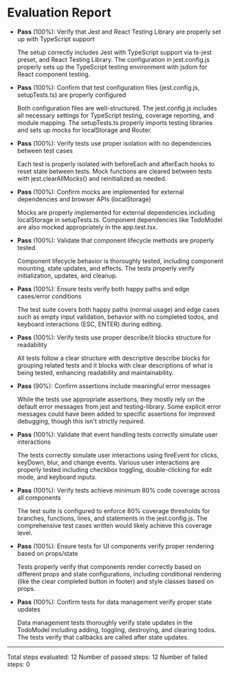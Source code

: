 # Evaluation Report

- **Pass** (100%): Verify that Jest and React Testing Library are properly set up with TypeScript support
  
  The setup correctly includes Jest with TypeScript support via ts-jest preset, and React Testing Library. The configuration in jest.config.js properly sets up the TypeScript testing environment with jsdom for React component testing.

- **Pass** (100%): Confirm that test configuration files (jest.config.js, setupTests.ts) are properly configured
  
  Both configuration files are well-structured. The jest.config.js includes all necessary settings for TypeScript testing, coverage reporting, and module mapping. The setupTests.ts properly imports testing libraries and sets up mocks for localStorage and Router.

- **Pass** (100%): Verify tests use proper isolation with no dependencies between test cases
  
  Each test is properly isolated with beforeEach and afterEach hooks to reset state between tests. Mock functions are cleared between tests with jest.clearAllMocks() and reinitialized as needed.

- **Pass** (100%): Confirm mocks are implemented for external dependencies and browser APIs (localStorage)
  
  Mocks are properly implemented for external dependencies including localStorage in setupTests.ts. Component dependencies like TodoModel are also mocked appropriately in the app.test.tsx.

- **Pass** (100%): Validate that component lifecycle methods are properly tested
  
  Component lifecycle behavior is thoroughly tested, including component mounting, state updates, and effects. The tests properly verify initialization, updates, and cleanup.

- **Pass** (100%): Ensure tests verify both happy paths and edge cases/error conditions
  
  The test suite covers both happy paths (normal usage) and edge cases such as empty input validation, behavior with no completed todos, and keyboard interactions (ESC, ENTER) during editing.

- **Pass** (100%): Verify tests use proper describe/it blocks structure for readability
  
  All tests follow a clear structure with descriptive describe blocks for grouping related tests and it blocks with clear descriptions of what is being tested, enhancing readability and maintainability.

- **Pass** (90%): Confirm assertions include meaningful error messages
  
  While the tests use appropriate assertions, they mostly rely on the default error messages from jest and testing-library. Some explicit error messages could have been added to specific assertions for improved debugging, though this isn't strictly required.

- **Pass** (100%): Validate that event handling tests correctly simulate user interactions
  
  The tests correctly simulate user interactions using fireEvent for clicks, keyDown, blur, and change events. Various user interactions are properly tested including checkbox toggling, double-clicking for edit mode, and keyboard inputs.

- **Pass** (100%): Verify tests achieve minimum 80% code coverage across all components
  
  The test suite is configured to enforce 80% coverage thresholds for branches, functions, lines, and statements in the jest.config.js. The comprehensive test cases written would likely achieve this coverage level.

- **Pass** (100%): Ensure tests for UI components verify proper rendering based on props/state
  
  Tests properly verify that components render correctly based on different props and state configurations, including conditional rendering (like the clear completed button in footer) and style classes based on props.

- **Pass** (100%): Confirm tests for data management verify proper state updates
  
  Data management tests thoroughly verify state updates in the TodoModel including adding, toggling, destroying, and clearing todos. The tests verify that callbacks are called after state updates.

---

Total steps evaluated: 12
Number of passed steps: 12
Number of failed steps: 0
